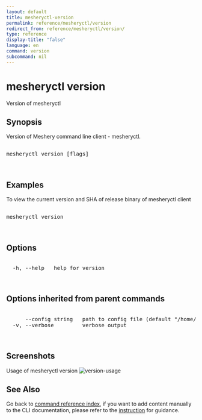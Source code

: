 ```yaml
---
layout: default
title: mesheryctl-version
permalink: reference/mesheryctl/version
redirect_from: reference/mesheryctl/version/
type: reference
display-title: "false"
language: en
command: version
subcommand: nil
---
```


# mesheryctl version

Version of mesheryctl

## Synopsis

Version of Meshery command line client - mesheryctl.
<pre class='codeblock-pre'>
<div class='codeblock'>
mesheryctl version [flags]

</div>
</pre> 

## Examples

To view the current version and SHA of release binary of mesheryctl client 
<pre class='codeblock-pre'>
<div class='codeblock'>
mesheryctl version

</div>
</pre> 

## Options

<pre class='codeblock-pre'>
<div class='codeblock'>
  -h, --help   help for version

</div>
</pre>

## Options inherited from parent commands

<pre class='codeblock-pre'>
<div class='codeblock'>
      --config string   path to config file (default "/home/runner/.mesheryconfig.yaml")
  -v, --verbose         verbose output

</div>
</pre>

## Screenshots

Usage of mesheryctl version
![version-usage](/assets/img/mesheryctl/version.png)

## See Also

Go back to [command reference index](/reference/mesheryctl/), if you want to add content manually to the CLI documentation, please refer to the [instruction](/project/contributing/contributing-cli#preserving-manually-added-documentation) for guidance.
